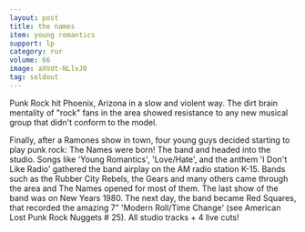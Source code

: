 ```yaml
---
layout: post
title: the names
item: young romantics
support: lp
category: rur
volume: 66
image: aXVdt-NLlvJ0
tag: soldout
---
```


Punk Rock hit Phoenix, Arizona in a slow and violent way. The dirt brain mentality of &quot;rock&quot; fans in the area showed resistance to any new musical group that didn&#x27;t conform to the model.

Finally, after a Ramones show in town, four young guys decided starting to play punk rock: The Names were born! The band and headed into the studio. Songs like &#x27;Young Romantics&#x27;, &#x27;Love/Hate&#x27;, and the anthem &#x27;I Don&#x27;t Like Radio&#x27; gathered the band airplay on the AM radio station K-15. Bands such as the Rubber City Rebels, the Gears and many others came through the area and The Names opened for most of them. The last show of the band was on New Years 1980. The next day, the band became Red Squares, that recorded the amazing 7&rdquo; &#x27;Modern Roll/Time Change&#x27; (see American Lost Punk Rock Nuggets # 25). All studio tracks + 4 live cuts!
